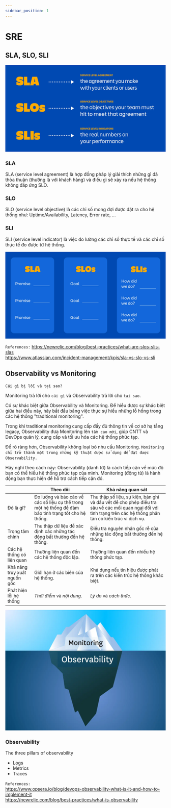 ```yaml
---
sidebar_position: 1
---
```


# SRE
## SLA, SLO, SLI
![SLA, SLO, SLI](img/slo-vs-sla-vs-sli.jpg)

### SLA
SLA (service level agreement) là hợp đồng pháp lý giải thích những gì đã thỏa thuận (thường là với khách hàng) và điều gì sẽ xảy ra nếu hệ thống không đáp ứng SLO.       

### SLO
SLO (service level objective) là các chỉ số mong đợi được đặt ra cho hệ thống như: Uptime/Availability, Latency, Error rate, ...

### SLI
SLI (service level indicator) là việc đo lường các chỉ số thực tế và các chỉ số thực tế đo được từ hệ thống.    

![SLA, SLO, SLI](img/slo-vs-sla-vs-sli-1.jpg)

`References:`
https://newrelic.com/blog/best-practices/what-are-slos-slis-slas      
https://www.atlassian.com/incident-management/kpis/sla-vs-slo-vs-sli      


## Observability vs Monitoring
```
Cái gì bị lỗi và tại sao?
```
Monitoring trả lời cho `cái gì` và Observability trả lời cho `tại sao`.

Có sự khác biệt giữa Observability và Monitoring. Để hiểu được sự khác biệt giữa hai điều này, hãy bắt đầu bằng việc thực sự hiểu những lỗ hổng trong các hệ thống "traditional monitoring".    

Trong khi traditional monitoring cung cấp đầy đủ thông tin về cơ sở hạ tầng legacy, Observability đưa Monitoring lên `tầm cao mới`, giúp CNTT và DevOps quản lý, cung cấp và tối ưu hóa các hệ thống phức tạp.     

Để rõ ràng hơn, Observability không loại bỏ nhu cầu Monitoring. `Monitoring chỉ trở thành một trong những kỹ thuật được sử dụng để đạt được Observability.`    

Hãy nghĩ theo cách này: Observability (danh từ) là cách tiếp cận về mức độ bạn có thể hiểu hệ thống phức tạp của mình. Monitoring (động từ) là hành động bạn thực hiện để hỗ trợ cách tiếp cận đó.    


|                              | Theo dõi                                                                                             | Khả năng quan sát                                                                                                                                                  |
| ---------------------------- | ---------------------------------------------------------------------------------------------------- | ------------------------------------------------------------------------------------------------------------------------------------------------------------------ |
| Đó là gì?                    | Đo lường và báo cáo về các số liệu cụ thể trong một hệ thống để đảm bảo tình trạng tốt cho hệ thống. | Thu thập số liệu, sự kiện, bản ghi và dấu vết để cho phép điều tra sâu về các mối quan ngại đối với tình trạng trên các hệ thống phân tán có kiến trúc vi dịch vụ. |
| Trọng tâm chính              | Thu thập dữ liệu để xác định các những tác động bất thường đến hệ thống.                             | Điều tra nguyên nhân gốc rễ của những tác động bất thường đến hệ thống.                                                                                            |
| Các hệ thống có liên quan    | Thường liên quan đến các hệ thống độc lập.                                                           | Thường liên quan đến nhiều hệ thống phức tạp.                                                                                                                     |
| Khả năng truy xuất nguồn gốc | Giới hạn ở các biên của hệ thống.                                                                    | Khả dụng nếu tín hiệu được phát ra trên các kiến trúc hệ thống khác biệt.                                                                                          |
| Phát hiện lỗi hệ thống       | _Thời điểm_ và _nội dung_.                                                                           | _Lý do_ và _cách thức_.                                                                                                                                            |   



![SLA, SLO, SLI](img/monitoring-vs-observability.jpg)

### Observability
The three pillars of observability
- Logs
- Metrics
- Traces

`References:`           
https://www.opsera.io/blog/devops-observability-what-is-it-and-how-to-implement-it     
https://newrelic.com/blog/best-practices/what-is-observability    

